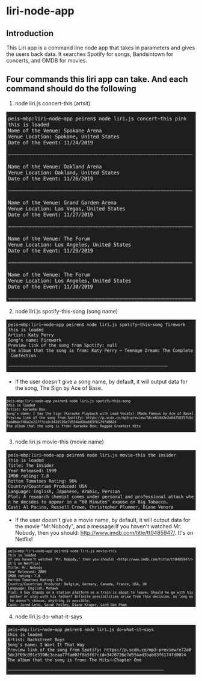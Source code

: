 # liri-node-app

## Introduction
This Liri app is a command line node app that takes in parameters and gives the users back data. It searches Spotify for songs, Bandsintown for concerts, and OMDB for movies.

## Four commands this liri app can take. And each command should do the following
1. node liri.js concert-this (artsit)
<img src="screenshots/concertThis.png">

2. node liri.js spotify-this-song (song name)
<img src="screenshots/spotifyThis.png">

* If the user doesn't give a song name, by default, it will output data for the song, The Sign by Ace of Base.
<img src="screenshots/noSong.png">

3. node liri.js movie-this (movie name)
<img src="screenshots/movieThis.png">

* If the user doesn't give a movie name, by default, it will output data for the movie "Mr.Nobody", and a message:If you haven't watched Mr. Nobody, then you should: <http://www.imdb.com/title/tt0485947/>. It's on Netflix!

<img src="screenshots/noMInput.png">

4. node liri.js do-what-it-says 
<img src="screenshots/doWhatItsays.png">
